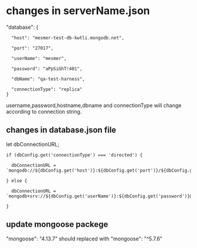 # changes in serverName.json

"database": {

      "host": "mesmer-test-db-kwtli.mongodb.net",
      
      "port": "27017",
      
      "userName": "mesmer",
      
      "password": "aPpSiGhT!401",
      
      "dbName": "qa-test-harness",
      
      "connectionType": "replica"
    }

username,password,hostname,dbname and connectionType will change according to connection string.

## changes in database.json file 

let dbConnectionURL;

    if (dbConfig.get('connectionType') === 'directed') {

      dbConnectionURL = `mongodb://${dbConfig.get('host')}:${dbConfig.get('port')}/${dbConfig.get('dbName')}`;

    } else {

      dbConnectionURL = `mongodb+srv://${dbConfig.get('userName')}:${dbConfig.get('password')}@${dbConfig.get('host')}/${dbConfig.get('dbName')}`;

    }


## update mongoose packege

"mongoose": "4.13.7" should replaced with "mongoose": "^5.7.6"
